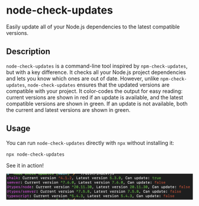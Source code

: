 # node-check-updates

Easily update all of your Node.js dependencies to the latest compatible versions.

## Description

`node-check-updates` is a command-line tool inspired by `npm-check-updates`, but with a key difference. It checks all your Node.js project dependencies and lets you know which ones are out of date. However, unlike `npm-check-updates`, `node-check-updates` ensures that the updated versions are compatible with your project. It color-codes the output for easy reading: current versions are shown in red if an update is available, and the latest compatible versions are shown in green. If an update is not available, both the current and latest versions are shown in green.

## Usage

You can run `node-check-updates` directly with `npx` without installing it:

```bash
npx node-check-updates
```

See it in action!

![Screenshot](./screenshot.png)
